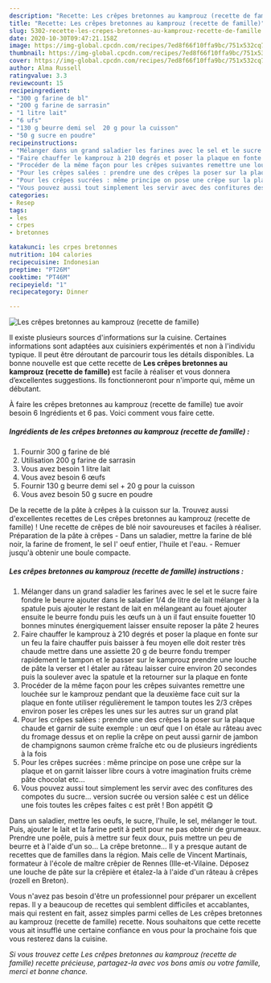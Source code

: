 ```yaml
---
description: "Recette: Les crêpes bretonnes au kamprouz (recette de famille)"
title: "Recette: Les crêpes bretonnes au kamprouz (recette de famille)"
slug: 5302-recette-les-crepes-bretonnes-au-kamprouz-recette-de-famille
date: 2020-10-30T09:47:21.158Z
image: https://img-global.cpcdn.com/recipes/7ed8f66f10ffa9bc/751x532cq70/les-crepes-bretonnes-au-kamprouz-recette-de-famille-photo-principale-de-la-recette.jpg
thumbnail: https://img-global.cpcdn.com/recipes/7ed8f66f10ffa9bc/751x532cq70/les-crepes-bretonnes-au-kamprouz-recette-de-famille-photo-principale-de-la-recette.jpg
cover: https://img-global.cpcdn.com/recipes/7ed8f66f10ffa9bc/751x532cq70/les-crepes-bretonnes-au-kamprouz-recette-de-famille-photo-principale-de-la-recette.jpg
author: Alma Russell
ratingvalue: 3.3
reviewcount: 15
recipeingredient:
- "300 g farine de bl"
- "200 g farine de sarrasin"
- "1 litre lait"
- "6 ufs"
- "130 g beurre demi sel  20 g pour la cuisson"
- "50 g sucre en poudre"
recipeinstructions:
- "Mélanger dans un grand saladier les farines avec le sel et le sucre faire fondre le beurre ajouter dans le saladier 1/4 de litre de lait mélanger à la spatule puis ajouter le restant de lait en mélangeant au fouet ajouter ensuite le beurre fondu puis les œufs un à un il faut ensuite fouetter 10 bonnes minutes énergiquement laisser ensuite reposer la pâte 2 heures"
- "Faire chauffer le kamprouz à 210 degrés et poser la plaque en fonte sur un feu la faire chauffer puis baisser à feu moyen elle doit rester très chaude mettre dans une assiette 20 g de beurre fondu tremper rapidement le tampon et le passer sur le kamprouz prendre une louche de pâte la verser et l étaler au râteau laisser cuire environ 20 secondes puis la soulever avec la spatule et la retourner sur la plaque en fonte"
- "Procéder de la même façon pour les crêpes suivantes remettre une louchée sur le kamprouz pendant que la deuxième face cuit sur la plaque en fonte utiliser régulièrement le tampon toutes les 2/3 crêpes environ poser les crêpes les unes sur les autres sur un grand plat"
- "Pour les crêpes salées : prendre une des crêpes la poser sur la plaque chaude et garnir de suite exemple : un œuf que l on étale au râteau avec du fromage dessus et on replie la crêpe on peut aussi garnir de jambon de champignons saumon crème fraîche etc ou de plusieurs ingrédients à la fois"
- "Pour les crêpes sucrées : même principe on pose une crêpe sur la plaque et on garnit laisser libre cours à votre imagination fruits crème pâte chocolat etc..."
- "Vous pouvez aussi tout simplement les servir avec des confitures des compotes du sucre... version sucrée ou version salée c est un délice une fois toutes les crêpes faites c est prêt ! Bon appétit 😋"
categories:
- Resep
tags:
- les
- crpes
- bretonnes

katakunci: les crpes bretonnes 
nutrition: 104 calories
recipecuisine: Indonesian
preptime: "PT26M"
cooktime: "PT46M"
recipeyield: "1"
recipecategory: Dinner

---
```



![Les crêpes bretonnes au kamprouz (recette de famille)](https://img-global.cpcdn.com/recipes/7ed8f66f10ffa9bc/751x532cq70/les-crepes-bretonnes-au-kamprouz-recette-de-famille-photo-principale-de-la-recette.jpg)

Il existe plusieurs sources d'informations sur la cuisine. Certaines informations sont adaptées aux cuisiniers expérimentés et non à l'individu typique. Il peut être déroutant de parcourir tous les détails disponibles. La bonne nouvelle est que cette recette de <strong> Les crêpes bretonnes au kamprouz (recette de famille) </strong> est facile à réaliser et vous donnera d’excellentes suggestions. Ils fonctionneront pour n'importe qui, même un débutant.

<!--inarticleads1-->

À faire les crêpes bretonnes au kamprouz (recette de famille) tue avoir besoin 6 Ingrédients et 6 pas. Voici comment vous faire cette.

##### Ingrédients de les crêpes bretonnes au kamprouz (recette de famille) :

1. Fournir 300 g farine de blé
1. Utilisation 200 g farine de sarrasin
1. Vous avez besoin 1 litre lait
1. Vous avez besoin 6 œufs
1. Fournir 130 g beurre demi sel + 20 g pour la cuisson
1. Vous avez besoin 50 g sucre en poudre


De la recette de la pâte à crêpes à la cuisson sur la. Trouvez aussi d&#39;excellentes recettes de Les crêpes bretonnes au kamprouz (recette de famille) ! Une recette de crêpes de blé noir savoureuses et faciles à réaliser. Préparation de la pâte à crêpes - Dans un saladier, mettre la farine de blé noir, la farine de froment, le sel l&#39; oeuf entier, l&#39;huile et l&#39;eau. - Remuer jusqu&#39;à obtenir une boule compacte. 

<!--inarticleads2-->

##### Les crêpes bretonnes au kamprouz (recette de famille) instructions :

1. Mélanger dans un grand saladier les farines avec le sel et le sucre faire fondre le beurre ajouter dans le saladier 1/4 de litre de lait mélanger à la spatule puis ajouter le restant de lait en mélangeant au fouet ajouter ensuite le beurre fondu puis les œufs un à un il faut ensuite fouetter 10 bonnes minutes énergiquement laisser ensuite reposer la pâte 2 heures
1. Faire chauffer le kamprouz à 210 degrés et poser la plaque en fonte sur un feu la faire chauffer puis baisser à feu moyen elle doit rester très chaude mettre dans une assiette 20 g de beurre fondu tremper rapidement le tampon et le passer sur le kamprouz prendre une louche de pâte la verser et l étaler au râteau laisser cuire environ 20 secondes puis la soulever avec la spatule et la retourner sur la plaque en fonte
1. Procéder de la même façon pour les crêpes suivantes remettre une louchée sur le kamprouz pendant que la deuxième face cuit sur la plaque en fonte utiliser régulièrement le tampon toutes les 2/3 crêpes environ poser les crêpes les unes sur les autres sur un grand plat
1. Pour les crêpes salées : prendre une des crêpes la poser sur la plaque chaude et garnir de suite exemple : un œuf que l on étale au râteau avec du fromage dessus et on replie la crêpe on peut aussi garnir de jambon de champignons saumon crème fraîche etc ou de plusieurs ingrédients à la fois
1. Pour les crêpes sucrées : même principe on pose une crêpe sur la plaque et on garnit laisser libre cours à votre imagination fruits crème pâte chocolat etc...
1. Vous pouvez aussi tout simplement les servir avec des confitures des compotes du sucre... version sucrée ou version salée c est un délice une fois toutes les crêpes faites c est prêt ! Bon appétit 😋


Dans un saladier, mettre les oeufs, le sucre, l&#39;huile, le sel, mélanger le tout. Puis, ajouter le lait et la farine petit à petit pour ne pas obtenir de grumeaux. Prendre une poêle, puis à mettre sur feux doux, puis mettre un peu de beurre et à l&#39;aide d&#39;un so… La crêpe bretonne… Il y a presque autant de recettes que de familles dans la région. Mais celle de Vincent Martinais, formateur à l&#39;école de maître crêpier de Rennes (Ille-et-Vilaine. Déposez une louche de pâte sur la crêpière et étalez-la à l&#39;aide d&#39;un râteau à crêpes (rozell en Breton). 

<!--inarticleads1-->

<p>
Vous n'avez pas besoin d'être un professionnel pour préparer un excellent repas. Il y a beaucoup de recettes qui semblent difficiles et accablantes, mais qui restent en fait, assez simples parmi celles de Les crêpes bretonnes au kamprouz (recette de famille) recette. Nous souhaitons que cette recette vous ait insufflé une certaine confiance en vous pour la prochaine fois que vous resterez dans la cuisine.
</p>

<p>
<i>Si vous trouvez cette Les crêpes bretonnes au kamprouz (recette de famille) recette précieuse, partagez-la avec vos bons amis ou votre famille, merci et bonne chance.</i>
</p>
